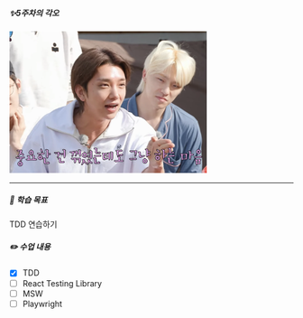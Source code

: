##### ✨5주차의 각오

<img src="/public/5week.png" width="350px" alt=""></img>

---

##### 🚩 학습 목표

TDD 연습하기

##### ✏️ 수업 내용

- [x] TDD
- [ ] React Testing Library
- [ ] MSW
- [ ] Playwright
